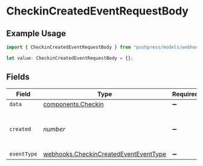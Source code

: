 # CheckinCreatedEventRequestBody

## Example Usage

```typescript
import { CheckinCreatedEventRequestBody } from "pushpress/models/webhooks/checkincreatedevent.js";

let value: CheckinCreatedEventRequestBody = {};
```

## Fields

| Field                                                                                          | Type                                                                                           | Required                                                                                       | Description                                                                                    |
| ---------------------------------------------------------------------------------------------- | ---------------------------------------------------------------------------------------------- | ---------------------------------------------------------------------------------------------- | ---------------------------------------------------------------------------------------------- |
| `data`                                                                                         | [components.Checkin](../../models/components/checkin.md)                                       | :heavy_minus_sign:                                                                             | N/A                                                                                            |
| `created`                                                                                      | *number*                                                                                       | :heavy_minus_sign:                                                                             | Unix timestamp of the creation event                                                           |
| `eventType`                                                                                    | [webhooks.CheckinCreatedEventEventType](../../models/webhooks/checkincreatedeventeventtype.md) | :heavy_minus_sign:                                                                             | N/A                                                                                            |